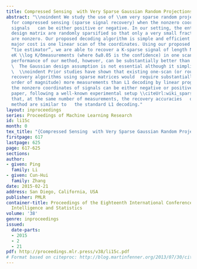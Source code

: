 ```yaml
---
title: Compressed Sensing  with Very Sparse Gaussian Random Projections
abstract: "\\noindent We study the use of \\em very sparse random projections \\citeProc:Li_Hastie_Church_KDD06,Proc:Li_KDD07
  for compressed sensing (sparse signal recovery) when the nonzero coordinates of
  signals   can be either positive or negative. In our setting, the entries of a Gaussian
  design matrix are randomly sparsified so that only a very small fraction of  entries
  are nonzero. Our proposed decoding algorithm is simple and efficient in that the
  major cost is one linear scan of the coordinates. Using our proposed \\textbf\\em
  “tie estimator”, we are able to recover a K-sparse signal of length N using  1.551
  eK \\log K/δmeasurements (where δ≤0.05 is the confidence) in one scan. The practical
  performance of our method, however, can be substantially better than this bound.
  \  The Gaussian design assumption is not essential although it simplifies the analysis.
  \  \\noindent Prior studies have shown that existing one-scan (or roughly one-scan)
  recovery algorithms using sparse matrices would  require substantially  (e.g., one
  order of magnitude) more measurements than L1 decoding by linear programming, when
  the nonzero coordinates of signals can be either negative or positive.  In this
  paper, following a well-known experimental setup \\citeUrl:wiki_sparse, we show
  that, at the same number of measurements, the recovery accuracies   of our proposed
  method are similar to   the standard L1 decoding."
layout: inproceedings
series: Proceedings of Machine Learning Research
id: li15c
month: 0
tex_title: "{Compressed Sensing  with Very Sparse Gaussian Random Projections}"
firstpage: 617
lastpage: 625
page: 617-625
sections: 
author:
- given: Ping
  family: Li
- given: Cun-Hui
  family: Zhang
date: 2015-02-21
address: San Diego, California, USA
publisher: PMLR
container-title: Proceedings of the Eighteenth International Conference on Artificial
  Intelligence and Statistics
volume: '38'
genre: inproceedings
issued:
  date-parts:
  - 2015
  - 2
  - 21
pdf: http://proceedings.mlr.press/v38/li15c.pdf
# Format based on citeproc: http://blog.martinfenner.org/2013/07/30/citeproc-yaml-for-bibliographies/
---
```

